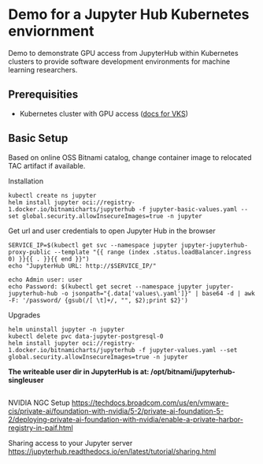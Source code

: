 # Demo for a Jupyter Hub Kubernetes enviornment

Demo to demonstrate GPU access from JupyterHub within Kubernetes clusters to provide software development environments for machine learning researchers.

## Prerequisities
- Kubernetes cluster with GPU access ([docs for VKS](https://techdocs.broadcom.com/us/en/vmware-cis/private-ai/foundation-with-nvidia/5-2/private-ai-foundation-5-2.html))

## Basic Setup
Based on online OSS Bitnami catalog, change container image to relocated TAC artifact if available.

Installation
```
kubectl create ns jupyter
helm install jupyter oci://registry-1.docker.io/bitnamicharts/jupyterhub -f jupyter-basic-values.yaml --set global.security.allowInsecureImages=true -n jupyter
```
Get url and user credentials to open Jupyter Hub in the browser
```
SERVICE_IP=$(kubectl get svc --namespace jupyter jupyter-jupyterhub-proxy-public --template "{{ range (index .status.loadBalancer.ingress 0) }}{{ . }}{{ end }}")
echo "JupyterHub URL: http://$SERVICE_IP/"

echo Admin user: user
echo Password: $(kubectl get secret --namespace jupyter jupyter-jupyterhub-hub -o jsonpath="{.data['values\.yaml']}" | base64 -d | awk -F: '/password/ {gsub(/[ \t]+/, "", $2);print $2}')
```

Upgrades
```
helm uninstall jupyter -n jupyter
kubectl delete pvc data-jupyter-postgresql-0
helm install jupyter oci://registry-1.docker.io/bitnamicharts/jupyterhub -f jupyter-values.yaml --set global.security.allowInsecureImages=true -n jupyter
```

**The writeable user dir in JupyterHub is at: /opt/bitnami/jupyterhub-singleuser**

##



NVIDIA NGC Setup
https://techdocs.broadcom.com/us/en/vmware-cis/private-ai/foundation-with-nvidia/5-2/private-ai-foundation-5-2/deploying-private-ai-foundation-with-nvidia/enable-a-private-harbor-registry-in-paif.html

Sharing access to your Jupyter server
https://jupyterhub.readthedocs.io/en/latest/tutorial/sharing.html